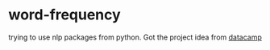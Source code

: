 # word-frequency
trying to use nlp packages from python. Got the project idea from [datacamp](https://www.datacamp.com/projects/38)
